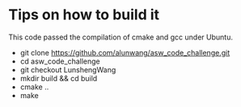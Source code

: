 # Tips on how to build it

This code passed the compilation of cmake and gcc under Ubuntu.
- git clone https://github.com/alunwang/asw_code_challenge.git
- cd asw_code_challenge
- git checkout LunshengWang
- mkdir build && cd build
- cmake ..
- make